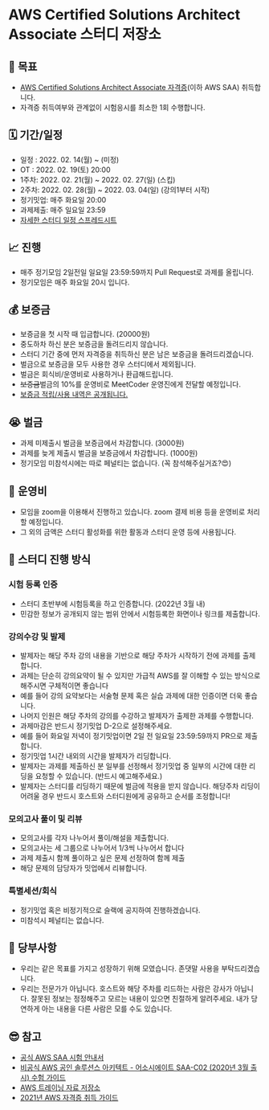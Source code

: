 # AWS Certified Solutions Architect Associate 스터디 저장소

## 📝 목표
- [AWS Certified Solutions Architect Associate 자격증](https://aws.amazon.com/ko/certification/certified-solutions-architect-associate/)(이하 AWS SAA) 취득합니다.
- 자격증 취득여부와 관계없이 시험응시를 최소한 1회 수행합니다.

## 🗓 기간/일정
- 일정 : 2022. 02. 14(월) ~ (미정)
- OT : 2022. 02. 19(토) 20:00
- 1주차: 2022. 02. 21(월) ~ 2022. 02. 27(일) (스킵)
- 2주차: 2022. 02. 28(월) ~ 2022. 03. 04(일) (강의1부터 시작)
- 정기밋업: 매주 화요일 20:00
- 과제제출: 매주 일요일 23:59
- [자세한 스터디 일정 스프레드시트](https://docs.google.com/spreadsheets/d/1pa6ZBTiX5rF3yu7xVZ_nFffUFRJgk7jWbCozr3dP3nI/edit?usp=sharing)

## 📈 진행
- 매주 정기모임 2일전일 일요일 23:59:59까지 Pull Request로 과제를 올립니다.
- 정기모임은 매주 화요일 20시 입니다.

## 💰 보증금
- 보증금을 첫 시작 때 입금합니다. (20000원)
- 중도하차 하신 분은 보증금을 돌려드리지 않습니다.
- 스터디 기간 중에 먼저 자격증을 취득하신 분은 남은 보증금을 돌려드리겠습니다.
- 벌금으로 보증금을 모두 사용한 경우 스터디에서 제외됩니다.
- 벌금은 회식비/운영비로 사용하거나 환급해드립니다.
- ~~보증금~~벌금의 10%를 운영비로 MeetCoder 운영진에게 전달할 예정입니다.
- [보증금 적립/사용 내역은 공개됩니다.](https://docs.google.com/spreadsheets/d/1pa6ZBTiX5rF3yu7xVZ_nFffUFRJgk7jWbCozr3dP3nI/edit?usp=sharing)

## 😭 벌금
- 과제 미제출시 벌금을 보증금에서 차감합니다. (3000원)
- 과제를 늦게 제출시 벌금을 보증금에서 차감합니다. (1000원)
- 정기모임 미참석시에는 따로 페널티는 없습니다. (꼭 참석해주실거죠?😍)

## 🚚 운영비
- 모임을 zoom을 이용해서 진행하고 있습니다. zoom 결제 비용 등을 운영비로 처리할 예정입니다.
- 그 외의 금액은 스터디 활성화를 위한 활동과 스터디 운영 등에 사용됩니다.

## 📔 스터디 진행 방식
### 시험 등록 인증
- 스터디 초반부에 시험등록을 하고 인증합니다. (2022년 3월 내)
- 민감한 정보가 공개되지 않는 범위 안에서 시험등록한 화면이나 링크를 제출합니다.
### 강의수강 및 발제
- 발제자는 해당 주차 강의 내용을 기반으로 해당 주차가 시작하기 전에 과제를 출제합니다.
- 과제는 단순히 강의요약이 될 수 있지만 가급적 AWS를 잘 이해할 수 있는 방식으로 해주시면 구체적이면 좋습니다
- 예를 들어 강의 요약보다는 서술형 문제 혹은 실습 과제에 대한 인증이면 더욱 좋습니다.
- 나머지 인원은 해당 주차의 강의를 수강하고 발제자가 출제한 과제를 수행합니다.
- 과제마감은 반드시 정기밋업 D-2으로 설정해주세요.
- 예를 들어 화요일 저녁이 정기밋업이면 2일 전 일요일 23:59:59까지 PR으로 제출합니다.
- 정기밋업 1시간 내외의 시간을 발제자가 리딩합니다.
- 발제자는 과제를 제출하신 분 일부를 선정해서 정기밋업 중 일부의 시간에 대한 리딩을 요청할 수 있습니다. (반드시 예고해주세요.)
- 발제자는 스터디를 리딩하기 때문에 벌금에 적용을 받지 않습니다. 해당주차 리딩이 어려울 경우 반드시 호스트와 스터디원에게 공유하고 순서를 조정합니다!
### 모의고사 풀이 및 리뷰
- 모의고사를 각자 나누어서 풀이/해설을 제출합니다.
- 모의고사는 세 그룹으로 나누어서 1/3씩 나누어서 합니다
- 과제 제출시 함께 풀이하고 싶은 문제 선정하여 함께 제출
- 해당 문제의 담당자가 밋업에서 리뷰합니다.
### 특별세션/회식
- 정기밋업 혹은 비정기적으로 슬랙에 공지하여 진행하겠습니다.
- 미참석시 페널티는 없습니다.

## 🙏 당부사항
- 우리는 같은 목표를 가지고 성장하기 위해 모였습니다. 존댓말 사용을 부탁드리겠습니다.
- 우리는 전문가가 아닙니다. 호스트와 해당 주차를 리드하는 사람은 강사가 아닙니다. 잘못된 정보는 정정해주고 모르는 내용이 있으면 친절하게 알려주세요. 내가 당연하게 아는 내용을 다른 사람은 모를 수도 있습니다.

## 😎 참고
- [공식 AWS SAA 시험 안내서](https://d1.awsstatic.com/ko_KR/training-and-certification/docs-sa-assoc/AWS-Certified-Solutions-Architect-Associate_Exam-Guide.pdf)
- [비공식 AWS 공인 솔루션스 아키텍트 - 어소시에이트 SAA-C02 (2020년 3월 출시) 수험 가이드](https://github.com/serithemage/AWSCertifiedSolutionsArchitectUnofficialStudyGuide)
- [AWS 트레이닝 자료 저장소](https://github.com/serithemage/AWS_class_resources)
- [2021년 AWS 자격증 취득 가이드](https://docs.google.com/presentation/d/1tsnHz01Qkd9tSRASv03PL3jqTP095DgvYLO0H2PwDnU/edit?usp=sharing)